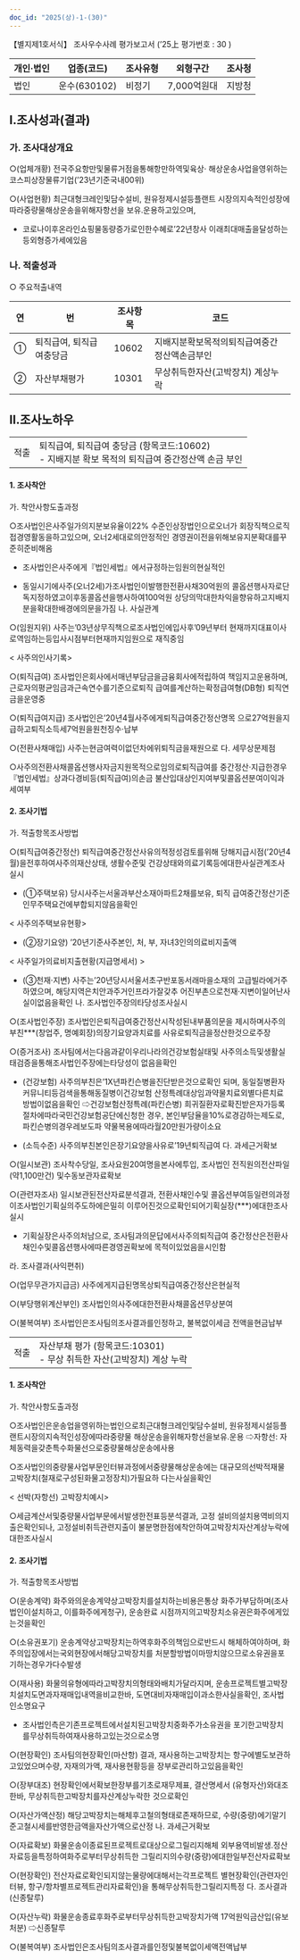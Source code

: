 ```yaml
---
doc_id: "2025(상)-1-(30)"
---
```


【별지제1호서식】 조사우수사례 평가보고서 (’25上 평가번호 : 30 )

| 개인·법인 | 업종(코드) | 조사유형 | 외형구간 | 조사청 |
| --- | --- | --- | --- | --- |
| 법인 | 운수(630102) | 비정기 | 7,000억원대 | 지방청 |

## Ⅰ.조사성과(결과)

### 가. 조사대상개요

○(업체개황) 전국주요항만및물류거점을통해항만하역및육상· 해상운송사업을영위하는코스피상장물류기업(’23년기준국내00위)

○(사업현황) 최근대형크레인및담수설비, 원유정제시설등플랜트 시장의지속적인성장에따라중량물해상운송을위해자항선을
보유․운용하고있으며,

- 코로나이후온라인쇼핑물동량증가로인한수혜로’22년창사 이래최대매출을달성하는등외형증가세에있음

### 나. 적출성과

○ 주요적출내역

| 연 | 번 | 조사항목 | 코드 |
| --- | --- | --- | --- |
| ① | 퇴직급여, 퇴직급여충당금 | 10602 | 지배지분확보목적의퇴직급여중간 정산액손금부인 |
| ② | 자산부채평가 | 10301 | 무상취득한자산(고박장치) 계상누락 |

## Ⅱ.조사노하우

| | |
|---|---|
| 적출 | 퇴직급여, 퇴직급여 충당금 (항목코드:10602)<br>- 지배지분 확보 목적의 퇴직급여 중간정산액 손금 부인 |

#### 1. 조사착안

가. 착안사항도출과정

○조사법인은사주일가의지분보유율이22% 수준인상장법인으로오너가 회장직책으로직접경영활동을하고있으며, 오너2세대로의안정적인
경영권이전을위해보유지분확대를꾸준히준비해옴

- 조사법인은사주에게『법인세법』에서규정하는임원의현실적인

- 동일시기에사주(오너2세)가조사법인이발행한전환사채30억원의 콜옵션행사자로단독지정하였고이후동콜옵션을행사하여100억원
상당의막대한차익을향유하고지배지분을확대한배경에의문을가짐 나. 사실관계

○(임원지위) 사주는’03년상무직책으로조사법인에입사후’09년부터 현재까지대표이사로역임하는등입사시점부터현재까지임원으로
재직중임

< 사주의인사기록>

○(퇴직급여) 조사법인은회사에서매년부담금을금융회사에적립하여 책임지고운용하며, 근로자의평균임금과근속연수를기준으로퇴직
급여를계산하는확정급여형(DB형) 퇴직연금을운영중

○(퇴직급여지급) 조사법인은’20년4월사주에게퇴직급여중간정산명목 으로27억원을지급하고퇴직소득세7억원을원천징수·납부

○(전환사채매입) 사주는현금여력이없던차에위퇴직금을재원으로 다. 세무상문제점

○사주의전환사채콜옵션행사자금지원목적으로임의로퇴직급여를 중간정산·지급한경우『법인세법』상과다경비등(퇴직급여)의손금
불산입대상인지여부및콜옵션분여이익과세여부

#### 2. 조사기법

가. 적출항목조사방법

○(퇴직급여중간정산) 퇴직급여중간정산사유의적정성검토를위해 당해지급시점(’20년4월)을전후하여사주의재산상태, 생활수준및
건강상태와의료기록등에대한사실관계조사실시

- (①주택보유) 당시사주는서울과부산소재아파트2채를보유, 퇴직 급여중간정산기준인무주택요건에부합되지않음을확인

< 사주의주택보유현황>

- (②장기요양) ’20년기준사주본인, 처, 부, 자녀3인의의료비지출액

< 사주일가의료비지출현황(지급명세서) >

- (③천재·지변) 사주는’20년당시서울서초구반포동서래마을소재의 고급빌라에거주하였으며, 해당지역은치안과주거인프라가잘갖추
어진부촌으로천재·지변이일어난사실이없음을확인 나. 조사법인주장의타당성조사실시

○(조사법인주장) 조사법인은퇴직급여중간정산시작성된내부품의문을 제시하며사주의부친***(창업주, 명예회장)의장기요양과치료를
사유로퇴직금을정산한것으로주장

○(증거조사) 조사팀에서는다음과같이우리나라의건강보험실태및 사주의소득및생활실태검증을통해조사법인주장에는타당성이
없음을확인

- (건강보험) 사주의부친은’1X년파킨슨병을진단받은것으로확인 되며, 동일질병환자커뮤니티등검색을통해동질병이건강보험
산정특례대상임과약물치료외별다른치료방법이없음을확인 ⇨건강보험산정특례(파킨슨병) 희귀질환자로확진받은자가등록절차에따라국민건강보험공단에신청한
경우, 본인부담율을10%로경감하는제도로, 파킨슨병의경우레보도파
약물복용에따라월20만원가량이소요

- (소득수준) 사주의부친본인은장기요양을사유로’19년퇴직급여 다. 과세근거확보

○(일시보관) 조사착수당일, 조사요원20여명을본사에투입, 조사법인 전직원의전산파일(약1,100만건) 및수동보관자료확보

○(관련자조사) 일시보관된전산자료분석결과, 전환사채인수및 콜옵션부여등일련의과정이조사법인기획실의주도하에은밀히
이루어진것으로확인되어기획실장(***)에대한조사실시

- 기획실장은사주의처남으로, 조사팀과의문답에서사주의퇴직급여 중간정산은전환사채인수및콜옵션행사에따른경영권확보에
목적이있었음을시인함

라. 조사결과(사익편취)

○(업무무관가지급금) 사주에게지급된명목상퇴직급여중간정산은현실적

○(부당행위계산부인) 조사법인의사주에대한전환사채콜옵션무상분여

○(불복여부) 조사법인은조사팀의조사결과를인정하고, 불복없이세금 전액을현금납부

| | |
|---|---|
| 적출 | 자산부채 평가 (항목코드:10301)<br>- 무상 취득한 자산(고박장치) 계상 누락 |

#### 1. 조사착안

가. 착안사항도출과정

○조사법인은운송업을영위하는법인으로최근대형크레인및담수설비, 원유정제시설등플랜트시장의지속적인성장에따라중량물
해상운송을위해자항선을보유․운용 ⇨자항선: 자체동력을갖춘특수화물선으로중량물해상운송에사용

○조사법인의중량물사업부문인터뷰과정에서중량물해상운송에는 대규모의선박적재물고박장치(철재로구성된화물고정장치)가필요하
다는사실을확인

< 선박(자항선) 고박장치예시>

○세금계산서및중량물사업부문에서발생한전표등분석결과, 고정 설비의설치용역비의지출은확인되나, 고정설비취득관련지출이
불분명한점에착안하여고박장치자산계상누락에대한조사실시

#### 2. 조사기법

가. 적출항목조사방법

○(운송계약) 화주와의운송계약상고박장치를설치하는비용은통상 화주가부담하며(조사법인이설치하고, 이를화주에게청구), 운송완료
시점까지의고박장치소유권은화주에게있는것을확인

○(소유권포기) 운송계약상고박장치는하역후화주의책임으로반드시 해체하여야하며, 화주의입장에서는국외현장에서해당고박장치를
처분할방법이마땅치않으므로소유권을포기하는경우가다수발생

○(재사용) 화물의유형에따라고박장치의형태와배치가달라지며, 운송프로젝트별고박장치설치도면과자재매입내역을비교한바,
도면대비자재매입이과소한사실을확인, 조사법인소명요구

- 조사법인측은기존프로젝트에서설치된고박장치중화주가소유권을 포기한고박장치를무상취득하여재사용하고있는것으로소명

○(현장확인) 조사팀의현장확인(마산항) 결과, 재사용하는고박장치는 항구에별도보관하고있었으며수량, 자재의가액, 재사용현황등을
장부로관리하고있음을확인

○(장부대조) 현장확인에서확보한장부를기초로재무제표, 결산명세서 (유형자산)와대조한바, 무상취득한고박장치를자산계상누락한
것으로확인

○(자산가액산정) 해당고박장치는해체후고철의형태로존재하므로, 수량(중량)에기말기준고철시세를반영한금액을자산가액으로산정 나. 과세근거확보

○(자료확보) 화물운송이종료된프로젝트로대상으로그릴리지해체 외부용역비발생․정산자료등을특정하여화주로부터무상취득한
그릴리지의수량(중량)에대한일부전산자료확보

○(현장확인) 전산자료로확인되지않는물량에대해서는각프로젝트 별현장확인(관련자인터뷰, 항구/항차별프로젝트관리자료확인)을
통해무상취득한그릴리지특정 다. 조사결과(신종탈루)

○(자산누락) 화물운송종료후화주로부터무상취득한고박장치가액 17억원익금산입(유보처분) ⇨신종탈루

○(불복여부) 조사법인은조사팀의조사결과를인정및불복없이세액전액납부
